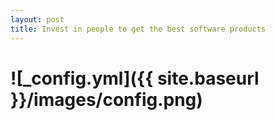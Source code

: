 ```yaml
---
layout: post
title: Invest in people to get the best software products
---
```


# ![_config.yml]({{ site.baseurl }}/images/config.png)

